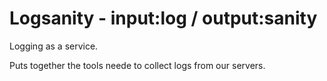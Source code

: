 Logsanity - input:log / output:sanity
=====================================

Logging as a service.

Puts together the tools neede to collect logs from our servers.
